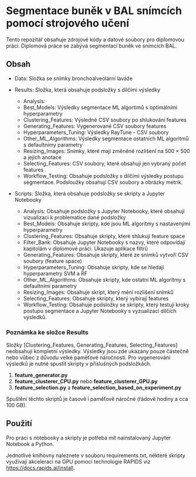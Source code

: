 # Segmentace buněk v BAL snímcích pomocí strojového učení

Tento repozitář obsahuje zdrojové kódy a datové soubory pro diplomovou práci.
Diplomová práce se zabývá segmentací buněk ve snímcích BAL. 

## Obsah

- Data: Složka se snímky bronchoalveolární laváže
- Results: Složka, která obsahuje podsložky s dílčími výsledky
    - Analysis:
    - Best_Models: Výsledky segmentace ML algortimů s optimálními hyperparametry
    - Clustering_Features: Výsledné CSV soubory po shlukování features
    - Generating_Features: Vygenerované CSV soubory features
    - Hyperparameters_Tuning: Výsledky RayTune - CSV soubory 
    - Other_ML_Algorithms: Výsledky segmentace ostatních ML algoritmů s defaultnímy parametry 
    - Resizing_Images: Snímky, které mají změněné rozlišení na $500 \times 500$ a jejich anotace
    - Selecting_Features: CSV soubory, které obsahují jen vybraný počet features
    - Workflow_Testing: Obsahuje podsložky s dílčími výsledky postupu segmentace. Podsloužky obsahují CSV soubory a obrázky metrik.
     
- Scripts: Složka, která obsahuje podsložky se skripty a Jupyter Notebooky
    - Analysis: Obsahuje podsložky s Jupyter Notebooky, které obsahují vizualizaci k problematice dané podsložky
    - Best_Models: Obsahuje skripty, kde jsou ML algoritmy s nastavenými hyperparametry
    - Clustering_Features: Obsahuje skripty, které shlukují feature space
    - Filter_Bank: Obsahuje Jupyter Notebooky s nazvy, které odpovídají kapitolám v diplomové práci. Ukazuje aplikace filtrů
    - Generating_Features: Obsahuje skripty, které ze snímků vytvoří CSV soubory (feature space)
    - Hyperparameters_Tuning: Obsahuje skripty, kde se hledají hyperparametry SVM a RF
    - Other_ML_Algorithms: Obsahuje skripty, kde ostatní ML algoritmy s defaultními parametry 
    - Resizing_Images: Obsahuje skript, který mění rozlišení snímků
    - Selecting_Features: Obsahuje skripty, který vybírají features 
    - Workflow_Testing: Obsahuje podsložky se skripty, který testují kroky postupu segmentace a Jupyter Notebooky s vyzualizací dílčích výsledků.

### Poznámka ke složce Results
Složky [Clustering_Features, Generating_Features, Selecting_Features] neobsahují kompletní výsledky. Výsledky jsou zde ukázány pouze částečně nebo vůbec z důvodu velké paměťové náročnosti. Pro vygenerování výsledků je nutné spustit skripty v příslušných podsložkách. 

1. **feature_generator.py**
2. **feature_clusterer_CPU.py** nebo **feature_clusterer_GPU.py**
3. **feature_selection.py** a **feature_selection_based_on_experiment.py**

Spuštění těchto skriptů je časově i paměťově náročné (řádově hodiny a cca 100 GB).

## Použití

Pro práci s notebooky a skripty je potřeba mít nainstalovaný Jupyter Notebook a Python.

Jednotlivé knihovny naleznete v souboru requirements.txt, některé skripty využívají akceleraci na GPU pomocí technologie RAPIDS viz https://docs.rapids.ai/install.






